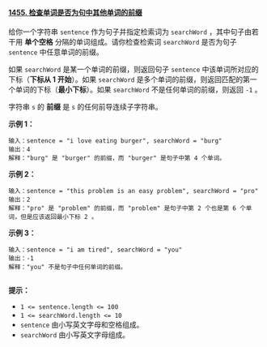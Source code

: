 #### [1455\. 检查单词是否为句中其他单词的前缀](https://leetcode.cn/problems/check-if-a-word-occurs-as-a-prefix-of-any-word-in-a-sentence/)

给你一个字符串 `sentence` 作为句子并指定检索词为 `searchWord` ，其中句子由若干用 **单个空格** 分隔的单词组成。请你检查检索词 `searchWord` 是否为句子 `sentence` 中任意单词的前缀。

如果 `searchWord` 是某一个单词的前缀，则返回句子 `sentence` 中该单词所对应的下标（**下标从 1 开始**）。如果 `searchWord` 是多个单词的前缀，则返回匹配的第一个单词的下标（**最小下标**）。如果 `searchWord` 不是任何单词的前缀，则返回 `-1` 。

字符串 `s` 的 **前缀** 是 `s` 的任何前导连续子字符串。

**示例 1：**

```
输入：sentence = "i love eating burger", searchWord = "burg"
输出：4
解释："burg" 是 "burger" 的前缀，而 "burger" 是句子中第 4 个单词。
```

**示例 2：**

```
输入：sentence = "this problem is an easy problem", searchWord = "pro"
输出：2
解释："pro" 是 "problem" 的前缀，而 "problem" 是句子中第 2 个也是第 6 个单词，但是应该返回最小下标 2 。

```

**示例 3：**

```
输入：sentence = "i am tired", searchWord = "you"
输出：-1
解释："you" 不是句子中任何单词的前缀。


```

**提示：**

-   `1 <= sentence.length <= 100`
-   `1 <= searchWord.length <= 10`
-   `sentence` 由小写英文字母和空格组成。
-   `searchWord` 由小写英文字母组成。
